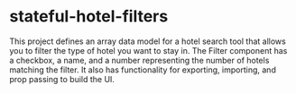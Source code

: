 # stateful-hotel-filters


This project defines an array data model for a hotel search tool that allows you to filter the type of hotel you want to stay in. The Filter component has a checkbox, a name, and a number representing the number of hotels matching the filter. It also has functionality for exporting, importing, and prop passing to build the UI.
